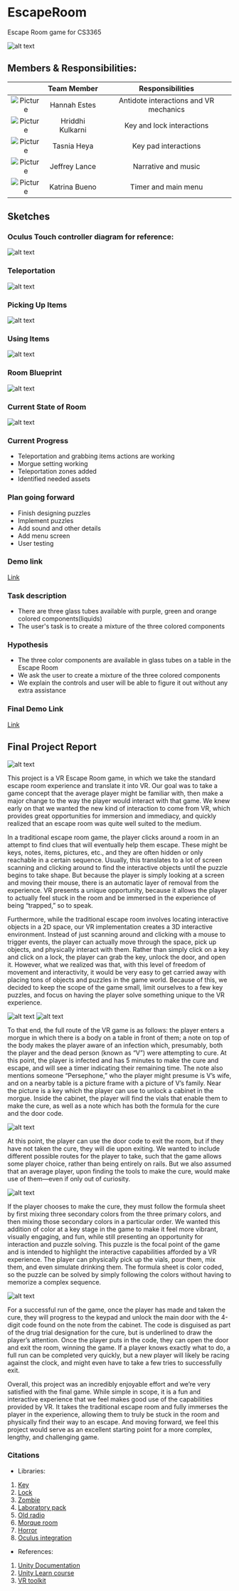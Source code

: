 # EscapeRoom
Escape Room game for CS3365

![alt text](https://giphy.com/embed/ZYVHIpQoUfC8dSybMu "GIF of App")


## Members & Responsibilities:

|         | Team Member | Responsibilities  |
|:---:|:---:|:---:|
| ![Picture](https://i.imgur.com/CH8zog6.jpg) | Hannah Estes | Antidote interactions and VR mechanics |
|  ![Picture](https://i.imgur.com/jGlkQcz.jpg) | Hriddhi Kulkarni | Key and lock interactions |
| ![Picture](https://i.imgur.com/vBoP71w.jpg)| Tasnia Heya | Key pad interactions |
| ![Picture](https://i.imgur.com/Hjeut15.jpg) | Jeffrey Lance | Narrative and music |
| ![Picture](https://i.imgur.com/gXLSGLL.jpg) | Katrina Bueno | Timer and main menu | 

## Sketches

### Oculus Touch controller diagram for reference:

![alt text](https://github.com/hannahmestes/EscapeRoom/blob/master/oculus_controller.png?raw=true "Oculus Controller")


### Teleportation

![alt text](https://github.com/hannahmestes/EscapeRoom/blob/master/TeleportDiagram.png?raw=true "Teleport")


### Picking Up Items

![alt text](https://github.com/hannahmestes/EscapeRoom/blob/master/grabDiagram.png?raw=true "Pick up Item")


### Using Items

![alt text](https://github.com/hannahmestes/EscapeRoom/blob/master/useKeyDiagram.png?raw=true "Use Item")


### Room Blueprint

![alt text](https://github.com/hannahmestes/EscapeRoom/blob/master/Blueprint.png?raw=true "Blueprint")


### Current State of Room
![alt text](https://github.com/hannahmestes/EscapeRoom/blob/master/Morgue.png?raw=true "Blueprint")


### Current Progress
* Teleportation and grabbing items actions are working
* Morgue setting working
* Teleportation zones added
* Identified needed assets

### Plan going forward
* Finish designing puzzles
* Implement puzzles
* Add sound and other details
* Add menu screen
* User testing

### Demo link
[Link](https://youtu.be/PNY4jpVfhyI)

### Task description
* There are three glass tubes available with purple, green and orange colored components(liquids)
* The user's task is to create a mixture of the three colored components

### Hypothesis
* The three color components are available in glass tubes on a table in the Escape Room 
* We ask the user to create a mixture of the three colored components
* We explain the controls and user will be able to figure it out without any extra assistance

### Final Demo Link
[Link](https://youtu.be/dqQRXxbc524)

## Final Project Report

![alt text](https://github.com/hannahmestes/EscapeRoom/blob/master/Menu.png?raw=true "Title Screen")

This project is a VR Escape Room game, in which we take the standard escape room experience and translate it into VR. Our goal was to take a game concept that the average player might be familiar with, then make a major change to the way the player would interact with that game. We knew early on that we wanted the new kind of interaction to come from VR, which provides great opportunities for immersion and immediacy, and quickly realized that an escape room was quite well suited to the medium.

In a traditional escape room game, the player clicks around a room in an attempt to find clues that will eventually help them escape. These might be keys, notes, items, pictures, etc., and they are often hidden or only reachable in a certain sequence. Usually, this translates to a lot of screen scanning and clicking around to find the interactive objects until the puzzle begins to take shape. But because the player is simply looking at a screen and moving their mouse, there is an automatic layer of removal from the experience. VR presents a unique opportunity, because it allows the player to actually feel stuck in the room and be immersed in the experience of being “trapped,” so to speak.

Furthermore, while the traditional escape room involves locating interactive objects in a 2D space, our VR implementation creates a 3D interactive environment. Instead of just scanning around and clicking with a mouse to trigger events, the player can actually move through the space, pick up objects, and physically interact with them. Rather than simply click on a key and click on a lock, the player can grab the key, unlock the door, and open it. However, what we realized was that, with this level of freedom of movement and interactivity, it would be very easy to get carried away with placing tons of objects and puzzles in the game world. Because of this, we decided to keep the scope of the game small, limit ourselves to a few key puzzles, and focus on having the player solve something unique to the VR experience.

![alt text](https://github.com/hannahmestes/EscapeRoom/blob/master/SceneMap.png?raw=true "SceneMap")
![alt text](https://github.com/hannahmestes/EscapeRoom/blob/master/PlayerSart.png?raw=true "UserView")


To that end, the full route of the VR game is as follows: the player enters a morgue in which there is a body on a table in front of them; a note on top of the body makes the player aware of an infection which, presumably, both the player and the dead person (known as “V”) were attempting to cure. At this point, the player is infected and has 5 minutes to make the cure and escape, and will see a timer indicating their remaining time. The note also mentions someone “Persephone,” who the player might presume is V’s wife, and on a nearby table is a picture frame with a picture of V’s family. Near the picture is a key which the player can use to unlock a cabinet in the morgue. Inside the cabinet, the player will find the vials that enable them to make the cure, as well as a note which has both the formula for the cure and the door code.

![alt text](https://github.com/hannahmestes/EscapeRoom/blob/master/Cabinet.png?raw=true "Cabinet")

At this point, the player can use the door code to exit the room, but if they have not taken the cure, they will die upon exiting. We wanted to include different possible routes for the player to take, such that the game allows some player choice, rather than being entirely on rails. But we also assumed that an average player, upon finding the tools to make the cure, would make use of them—even if only out of curiosity.

![alt text](https://github.com/hannahmestes/EscapeRoom/blob/master/Mixing.png?raw=true "Mixing Colors")

If the player chooses to make the cure, they must follow the formula sheet by first mixing three secondary colors from the three primary colors, and then mixing those secondary colors in a particular order. We wanted this addition of color at a key stage in the game to make it feel more vibrant, visually engaging, and fun, while still presenting an opportunity for interaction and puzzle solving. This puzzle is the focal point of the game and is intended to highlight the interactive capabilities afforded by a VR experience. The player can physically pick up the vials, pour them, mix them, and even simulate drinking them. The formula sheet is color coded, so the puzzle can be solved by simply following the colors without having to memorize a complex sequence. 

![alt text](https://github.com/hannahmestes/EscapeRoom/blob/master/PinPad.png?raw=true "Keypad")

For a successful run of the game, once the player has made and taken the cure, they will progress to the keypad and unlock the main door with the 4-digit code found on the note from the cabinet. The code is disguised as part of the drug trial designation for the cure, but is underlined to draw the player’s attention. Once the player puts in the code, they can open the door and exit the room, winning the game. If a player knows exactly what to do, a full run can be completed very quickly, but a new player will likely be racing against the clock, and might even have to take a few tries to successfully exit.

Overall, this project was an incredibly enjoyable effort and we’re very satisfied with the final game. While simple in scope, it is a fun and interactive experience that we feel makes good use of the capabilities provided by VR. It takes the traditional escape room and fully immerses the player in the experience, allowing them to truly be stuck in the room and physically find their way to an escape. And moving forward, we feel this project would serve as an excellent starting point for a more complex, lengthy, and challenging game.


### Citations
* Libraries:
1. [Key](https://www.turbosquid.com/FullPreview/Index.cfm/ID/778308) 
2. [Lock](https://www.turbosquid.com/FullPreview/Index.cfm/ID/718013)
3. [Zombie](https://assetstore.unity.com/packages/3d/characters/humanoids/zombie-30232)
4. [Laboratory pack](https://assetstore.unity.com/packages/3d/props/tools/free-laboratory-pack-123782)
5. [Old radio](https://assetstore.unity.com/packages/3d/props/interior/old-radio-ocean-72923)
6. [Morque room](https://assetstore.unity.com/packages/3d/environments/morgue-room-pbr-65817)
7. [Horror](https://assetstore.unity.com/packages/3d/props/horror-assets-69717)
8. [Oculus integration](https://assetstore.unity.com/packages/tools/integration/oculus-integration-82022)

* References:
1. [Unity Documentation](https://docs.unity3d.com/Manual/index.html)
2. [Unity Learn course](https://learn.unity.com/course/oculus-vr)
3. [VR toolkit](https://vrtoolkit.readme.io)
